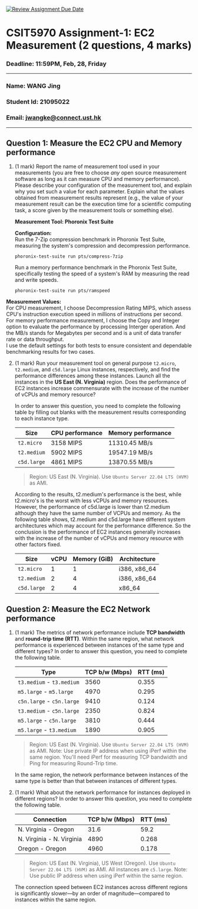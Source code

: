 [![Review Assignment Due Date](https://classroom.github.com/assets/deadline-readme-button-22041afd0340ce965d47ae6ef1cefeee28c7c493a6346c4f15d667ab976d596c.svg)](https://classroom.github.com/a/IAASVEAZ)
# CSIT5970 Assignment-1: EC2 Measurement (2 questions, 4 marks)

### Deadline: 11:59PM, Feb, 28, Friday

---

### Name: WANG Jing
### Student Id: 21095022
### Email: jwangke@connect.ust.hk

---

## Question 1: Measure the EC2 CPU and Memory performance

1. (1 mark) Report the name of measurement tool used in your measurements (you are free to choose *any* open source measurement software as long as it can measure CPU and memory performance). Please describe your configuration of the measurement tool, and explain why you set such a value for each parameter. Explain what the values obtained from measurement results represent (e.g., the value of your measurement result can be the execution time for a scientific computing task, a score given by the measurement tools or something else).

   **Measurement Tool: Phoronix Test Suite**  

   **Configuration:**  
   Run the 7-Zip compression benchmark in Phoronix Test Suite, measuring the system's compression and decompression performance. 
   ```
   phoronix-test-suite run pts/compress-7zip
   ```  
   Run a memory performance benchmark in the Phoronix Test Suite, specifically testing the speed of a system's RAM by measuring the read and write speeds.
   ```     
   phoronix-test-suite run pts/ramspeed
   ```

  **Measurement Values:**  
  For CPU measurement, I choose Decompression Rating MIPS, which assess CPU's instruction execution speed in millions of instructions per second.  
  For memory performance measurement, I choose the Copy and Integer option to evaluate the performance by processing Interger operation. And the MB/s stands for Megabytes per second and is a unit of data transfer rate or data throughput.  
  I use the default settings for both tests to ensure consistent and dependable benchmarking results for two cases.

2. (1 mark) Run your measurement tool on general purpose `t2.micro`, `t2.medium`, and `c5d.large` Linux instances, respectively, and find the performance differences among these instances. Launch all the instances in the **US East (N. Virginia)** region. Does the performance of EC2 instances increase commensurate with the increase of the number of vCPUs and memory resource?

    In order to answer this question, you need to complete the following table by filling out blanks with the measurement results corresponding to each instance type.

    | Size        | CPU performance | Memory performance |
    | ----------- | --------------- | ------------------ |
    | `t2.micro`  | 3158 MIPS       | 11310.45 MB/s      |
    | `t2.medium` | 5902 MIPS       | 19547.19 MB/s      |
    | `c5d.large` | 4861 MIPS       | 13870.55 MB/s      |

    > Region: US East (N. Virginia). Use `Ubuntu Server 22.04 LTS (HVM)` as AMI.

    According to the results, t2.medium's performance is the best, while t2.micro's is the worst with less vCPUs and memory resources. However, the performance of c5d.large is lower than t2.medium although they have the same number of VCPUs and memory. As the following table shows, t2.medium and c5d.large have different system architectures which may account for the performance difference. So the conclusion is the performance of EC2 instances generally increases with the increase of the number of vCPUs and memory resource with other factors fixed.
   
    | Size        |      vCPU	      |    Memory (GiB)    |    Architecture    |
    | ----------- | --------------- | ------------------ | ------------------ |
    | `t2.micro`  | 1               | 1                  | i386, x86_64       |
    | `t2.medium` | 2               | 4                  | i386, x86_64       |
    | `c5d.large` | 2               | 4                  | x86_64             |
   

## Question 2: Measure the EC2 Network performance

1. (1 mark) The metrics of network performance include **TCP bandwidth** and **round-trip time (RTT)**. Within the same region, what network performance is experienced between instances of the same type and different types? In order to answer this question, you need to complete the following table.

    | Type                      | TCP b/w (Mbps) | RTT (ms) |
    | ------------------------- | -------------- | -------- |
    | `t3.medium` - `t3.medium` | 3560           | 0.355    |
    | `m5.large` - `m5.large`   | 4970           | 0.295    |
    | `c5n.large` - `c5n.large` | 9410           | 0.124    |
    | `t3.medium` - `c5n.large` | 2350           | 0.824    |
    | `m5.large` - `c5n.large`  | 3810           | 0.444    |
    | `m5.large` - `t3.medium`  | 1890           | 0.905    |

    > Region: US East (N. Virginia). Use `Ubuntu Server 22.04 LTS (HVM)` as AMI. Note: Use private IP address when using iPerf within the same region. You'll need iPerf for measuring TCP bandwidth and Ping for measuring Round-Trip time.

    In the same region, the network performance between instances of the same type is better than that between instances of different types.

2. (1 mark) What about the network performance for instances deployed in different regions? In order to answer this question, you need to complete the following table.

    | Connection                | TCP b/w (Mbps) | RTT (ms) |
    | ------------------------- | -------------- | -------- |
    | N. Virginia - Oregon      | 31.6           | 59.2     |
    | N. Virginia - N. Virginia | 4890           | 0.268    |
    | Oregon - Oregon           | 4960           | 0.178    |

    > Region: US East (N. Virginia), US West (Oregon). Use `Ubuntu Server 22.04 LTS (HVM)` as AMI. All instances are `c5.large`. Note: Use public IP address when using iPerf within the same region.

    The connection speed between EC2 instances across different regions is significantly slower—by an order of magnitude—compared to instances within the same region.
